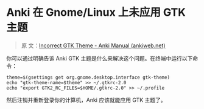 # Anki 在 Gnome/Linux 上未应用 GTK 主题

> 原
> 文：[Incorrect GTK Theme - Anki Manual (ankiweb.net)](https://docs.ankiweb.net/platform/linux/gtk-theme.html)

你可以通过明确告诉 Anki GTK 主题是什么来解决这个问题。在终端中运行以下命令：

```shell
theme=$(gsettings get org.gnome.desktop.interface gtk-theme)
echo "gtk-theme-name=$theme" >> ~/.gtkrc-2.0
echo "export GTK2_RC_FILES=$HOME/.gtkrc-2.0" >> ~/.profile
```

然后注销并重新登录你的计算机，Anki 应该就能应用 GTK 主题了。
